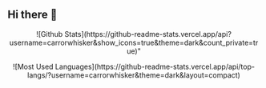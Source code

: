 ## Hi there 👋

<p align="center">
  ![Github Stats](https://github-readme-stats.vercel.app/api?username=carrorwhisker&show_icons=true&theme=dark&count_private=true)"

  </p>
  <p align="center">
![Most Used Languages](https://github-readme-stats.vercel.app/api/top-langs/?username=carrorwhisker&theme=dark&layout=compact)
 </p>


 
<!--
**carrorwhisker/carrorwhisker** is a ✨ _special_ ✨ repository because its `README.md` (this file) appears on your GitHub profile.

Here are some ideas to get you started:

- 🔭 I’m currently working on ...
- 🌱 I’m currently learning ...
- 👯 I’m looking to collaborate on ...
- 🤔 I’m looking for help with ...
- 💬 Ask me about ...
- 📫 How to reach me: ...
- 😄 Pronouns: ...
- ⚡ Fun fact: ...
-->
